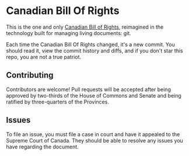 # Canadian Bill Of Rights
 
This is the one and only [Canadian Bill of Rights](billofrights.md),
reimagined in the technology built for managing living documents: git.

Each time the Canadian Bill Of Rights changed, it's a new commit.
You should read it, view the commit history and diffs,
and if you don't star this repo, you are not a true patriot.


## Contributing

Contributors are welcome! Pull requests will be accepted after being approved
by two-thirds of the House of Commons and Senate and being ratified by three-quarters of
the Provinces.

## Issues

To file an issue, you must file a case in court and have it appealed
to the Supreme Court of Canada. They should be able to resolve any issues you
have regarding the document.
